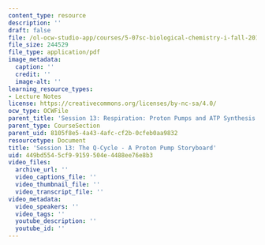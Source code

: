```yaml
---
content_type: resource
description: ''
draft: false
file: /ol-ocw-studio-app/courses/5-07sc-biological-chemistry-i-fall-2013/449bd5545cf99159504e4488ee76e8b3_sb_session13.pdf
file_size: 244529
file_type: application/pdf
image_metadata:
  caption: ''
  credit: ''
  image-alt: ''
learning_resource_types:
- Lecture Notes
license: https://creativecommons.org/licenses/by-nc-sa/4.0/
ocw_type: OCWFile
parent_title: 'Session 13: Respiration: Proton Pumps and ATP Synthesis'
parent_type: CourseSection
parent_uid: 8105f8e5-4a43-4afc-cf2b-0cfeb0aa9832
resourcetype: Document
title: 'Session 13: The Q-Cycle - A Proton Pump Storyboard'
uid: 449bd554-5cf9-9159-504e-4488ee76e8b3
video_files:
  archive_url: ''
  video_captions_file: ''
  video_thumbnail_file: ''
  video_transcript_file: ''
video_metadata:
  video_speakers: ''
  video_tags: ''
  youtube_description: ''
  youtube_id: ''
---
```

